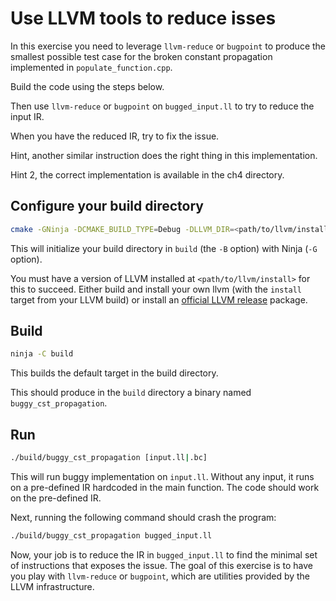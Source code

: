 # Use LLVM tools to reduce isses #

In this exercise you need to leverage `llvm-reduce` or `bugpoint` to produce the smallest possible test case for the broken constant propagation implemented in `populate_function.cpp`.

Build the code using the steps below.

Then use `llvm-reduce` or `bugpoint` on `bugged_input.ll` to try to reduce the input IR.

When you have the reduced IR, try to fix the issue.

Hint, another similar instruction does the right thing in this implementation.

Hint 2, the correct implementation is available in the ch4 directory.

## Configure your build directory ##

```bash
cmake -GNinja -DCMAKE_BUILD_TYPE=Debug -DLLVM_DIR=<path/to/llvm/install>/lib/cmake/llvm -Bbuild .
```

This will initialize your build directory in `build` (the `-B` option) with Ninja (`-G` option).

You must have a version of LLVM installed at `<path/to/llvm/install>` for this to succeed.
Either build and install your own llvm (with the `install` target from your LLVM build) or install an [official LLVM release](https://releases.llvm.org/) package.

## Build ##

```bash
ninja -C build
```

This builds the default target in the build directory.

This should produce in the `build` directory a binary named `buggy_cst_propagation`.

## Run ##

```bash
./build/buggy_cst_propagation [input.ll|.bc]
```

This will run buggy implementation on `input.ll`.
Without any input, it runs on a pre-defined IR hardcoded in the main function.
The code should work on the pre-defined IR.

Next, running the following command should crash the program:
```bash
./build/buggy_cst_propagation bugged_input.ll
```

Now, your job is to reduce the IR in `bugged_input.ll` to find the minimal set of instructions that exposes the issue.
The goal of this exercise is to have you play with `llvm-reduce` or `bugpoint`, which are utilities provided by the LLVM infrastructure.
